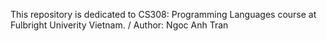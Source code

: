 This repository is dedicated to CS308: Programming Languages course at Fulbright Univerity Vietnam. / 
Author: Ngoc Anh Tran
